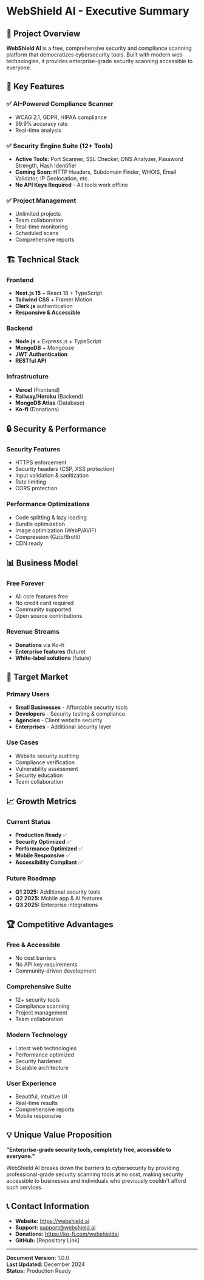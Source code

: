 # WebShield AI - Executive Summary

## 🎯 Project Overview

**WebShield AI** is a free, comprehensive security and compliance scanning platform that democratizes cybersecurity tools. Built with modern web technologies, it provides enterprise-grade security scanning accessible to everyone.

## 🚀 Key Features

### ✅ **AI-Powered Compliance Scanner**
- WCAG 2.1, GDPR, HIPAA compliance
- 99.9% accuracy rate
- Real-time analysis

### ✅ **Security Engine Suite (12+ Tools)**
- **Active Tools:** Port Scanner, SSL Checker, DNS Analyzer, Password Strength, Hash Identifier
- **Coming Soon:** HTTP Headers, Subdomain Finder, WHOIS, Email Validator, IP Geolocation, etc.
- **No API Keys Required** - All tools work offline

### ✅ **Project Management**
- Unlimited projects
- Team collaboration
- Real-time monitoring
- Scheduled scans
- Comprehensive reports

## 🏗️ Technical Stack

### Frontend
- **Next.js 15** + React 18 + TypeScript
- **Tailwind CSS** + Framer Motion
- **Clerk.js** authentication
- **Responsive & Accessible**

### Backend
- **Node.js** + Express.js + TypeScript
- **MongoDB** + Mongoose
- **JWT Authentication**
- **RESTful API**

### Infrastructure
- **Vercel** (Frontend)
- **Railway/Heroku** (Backend)
- **MongoDB Atlas** (Database)
- **Ko-fi** (Donations)

## 🔒 Security & Performance

### Security Features
- HTTPS enforcement
- Security headers (CSP, XSS protection)
- Input validation & sanitization
- Rate limiting
- CORS protection

### Performance Optimizations
- Code splitting & lazy loading
- Bundle optimization
- Image optimization (WebP/AVIF)
- Compression (Gzip/Brotli)
- CDN ready

## 📊 Business Model

### **Free Forever**
- All core features free
- No credit card required
- Community supported
- Open source contributions

### **Revenue Streams**
- **Donations** via Ko-fi
- **Enterprise features** (future)
- **White-label solutions** (future)

## 🎯 Target Market

### Primary Users
- **Small Businesses** - Affordable security tools
- **Developers** - Security testing & compliance
- **Agencies** - Client website security
- **Enterprises** - Additional security layer

### Use Cases
- Website security auditing
- Compliance verification
- Vulnerability assessment
- Security education
- Team collaboration

## 📈 Growth Metrics

### Current Status
- **Production Ready** ✅
- **Security Optimized** ✅
- **Performance Optimized** ✅
- **Mobile Responsive** ✅
- **Accessibility Compliant** ✅

### Future Roadmap
- **Q1 2025:** Additional security tools
- **Q2 2025:** Mobile app & AI features
- **Q3 2025:** Enterprise integrations

## 🏆 Competitive Advantages

### **Free & Accessible**
- No cost barriers
- No API key requirements
- Community-driven development

### **Comprehensive Suite**
- 12+ security tools
- Compliance scanning
- Project management
- Team collaboration

### **Modern Technology**
- Latest web technologies
- Performance optimized
- Security hardened
- Scalable architecture

### **User Experience**
- Beautiful, intuitive UI
- Real-time results
- Comprehensive reports
- Mobile responsive

## 💡 Unique Value Proposition

**"Enterprise-grade security tools, completely free, accessible to everyone."**

WebShield AI breaks down the barriers to cybersecurity by providing professional-grade security scanning tools at no cost, making security accessible to businesses and individuals who previously couldn't afford such services.

## 📞 Contact Information

- **Website:** https://webshield.ai
- **Support:** support@webshield.ai
- **Donations:** https://ko-fi.com/webshieldai
- **GitHub:** [Repository Link]

---

**Document Version:** 1.0.0  
**Last Updated:** December 2024  
**Status:** Production Ready

